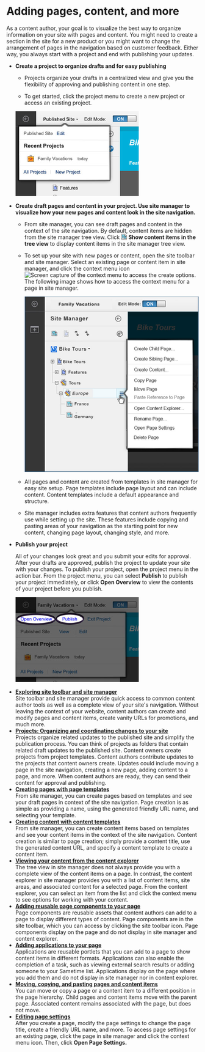 # Adding pages, content, and more

As a content author, your goal is to visualize the best way to organize information on your site with pages and content. You might need to create a section in the site for a new product or you might want to change the arrangement of pages in the navigation based on customer feedback. Either way, you always start with a project and end with publishing your updates.

-   **Create a project to organize drafts and for easy publishing**

    -   Projects organize your drafts in a centralized view and give you the flexibility of approving and publishing content in one step.
    
    -   To get started, click the project menu to create a new project or access an existing project.

    ![Screen capture of the project menu.](../../../images/toolbar_proj.JPG)


-   **Create draft pages and content in your project. Use site manager to visualize how your new pages and content look in the site navigation.**

    -   From site manager, you can see draft pages and content in the context of the site navigation. By default, content items are hidden from the site manager tree view. Click ![Screen capture of the Show content items in the tree view icon](../../../images/show_content.jpg) **Show content items in the tree view** to display content items in the site manager tree view.
    -   To set up your site with new pages or content, open the site toolbar and site manager. Select an existing page or content item in site manager, and click the context menu icon ![Screen capture of the context menu](../../../images/toolbar_context_menu.jpg) to access the create options. The following image shows how to access the context menu for a page in site manager.

        ![Screen capture of the site manager tree view and how to open the context menu for a page.](../../../images/sm_cm_nav.jpg)

    -   All pages and content are created from templates in site manager for easy site setup. Page templates include page layout and can include content. Content templates include a default appearance and structure.
    -   Site manager includes extra features that content authors frequently use while setting up the site. These features include copying and pasting areas of your navigation as the starting point for new content, changing page layout, changing style, and more.

-   **Publish your project**

    All of your changes look great and you submit your edits for approval. After your drafts are approved, publish the project to update your site with your changes. To publish your project, open the project menu in the action bar. From the project menu, you can select **Publish** to publish your project immediately, or click **Open Overview** to view the contents of your project before you publish.

    ![Screen capture of the open project menu, with the Publish option and Open Overview option highlighted.](../../../images/toolbar_publish.JPG)

<!---
## Next Steps

-   Start with a tour of the site toolbar and site manager. Familiarize yourself with creating pages and content in the context of your site navigation in *Exploring site toolbar and site manager*.
-   Then, learn the details of how to set up your site.-->

-   **[Exploring site toolbar and site manager](toolbar_sm_ovr.md)**  
Site toolbar and site manager provide quick access to common content author tools as well as a complete view of your site's navigation. Without leaving the context of your website, content authors can create and modify pages and content items, create vanity URLs for promotions, and much more.
-   **[Projects: Organizing and coordinating changes to your site](../adding_pages_content_more/projects_organizing_coord_chgs_site/index.md)**  
Projects organize related updates to the published site and simplify the publication process. You can think of projects as folders that contain related draft updates to the published site. Content owners create projects from project templates. Content authors contribute updates to the projects that content owners create. Updates could include moving a page in the site navigation, creating a new page, adding content to a page, and more. When content authors are ready, they can send their content for approval and publishing.
-   **[Creating pages with page templates](toolbar_sm_page_create.md)**  
 From site manager, you can create pages based on templates and see your draft pages in context of the site navigation. Page creation is as simple as providing a name, using the generated friendly URL name, and selecting your template.
-   **[Creating content with content templates](toolbar_content_create.md)**  
From site manager, you can create content items based on templates and see your content items in the context of the site navigation. Content creation is similar to page creation; simply provide a content title, use the generated content URL, and specify a content template to create a content item.
-   **[Viewing your content from the content explorer](../adding_pages_content_more/viewing_content_from_content_explorer/index.md)**  
 The tree view in site manager does not always provide you with a complete view of the content items on a page. In contrast, the content explorer in site manager provides you with a list of content items, site areas, and associated content for a selected page. From the content explorer, you can select an item from the list and click the context menu to see options for working with your content.
-   **[Adding reusable page components to your page](toolbar_add_comp.md)**  
Page components are reusable assets that content authors can add to a page to display different types of content. Page components are in the site toolbar, which you can access by clicking the site toolbar icon. Page components display on the page and do not display in site manager and content explorer.
-   **[Adding applications to your page](toolbar_add_app.md)**  
Applications are reusable portlets that you can add to a page to show content items in different formats. Applications can also enable the completion of a task, such as viewing external search results or adding someone to your Sametime list. Applications display on the page where you add them and do not display in site manager nor in content explorer.
-   **[Moving, copying, and pasting pages and content items](toolbar_pages_move.md)**  
You can move or copy a page or a content item to a different position in the page hierarchy. Child pages and content items move with the parent page. Associated content remains associated with the page, but does not move.
-   **[Editing page settings](../adding_pages_content_more/editing_page_settings/index.md)**  
After you create a page, modify the page settings to change the page title, create a friendly URL name, and more. To access page settings for an existing page, click the page in site manager and click the context menu icon. Then, click **Open Page Settings.**